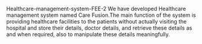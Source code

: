 Healthcare-management-system-FEE-2
We have developed Healthcare management system named Care Fusion.The main function of the system is providing healthcare facilities to the patients without actually visiting the hospital and store their details, doctor details, and retrieve these details as and when required, also to manipulate these details meaningfully.
